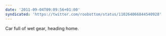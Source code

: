 ```yaml
---
date: '2011-09-04T09:09:56+01:00'
syndicated: 'https://twitter.com/roobottom/status/110264066844540928'
---
```

Car full of wet gear, heading home.
